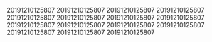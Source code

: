 20191210125807
20191210125807
20191210125807
20191210125807
20191210125807
20191210125807
20191210125807
20191210125807
20191210125807
20191210125807
20191210125807
20191210125807
20191210125807
20191210125807
20191210125807

